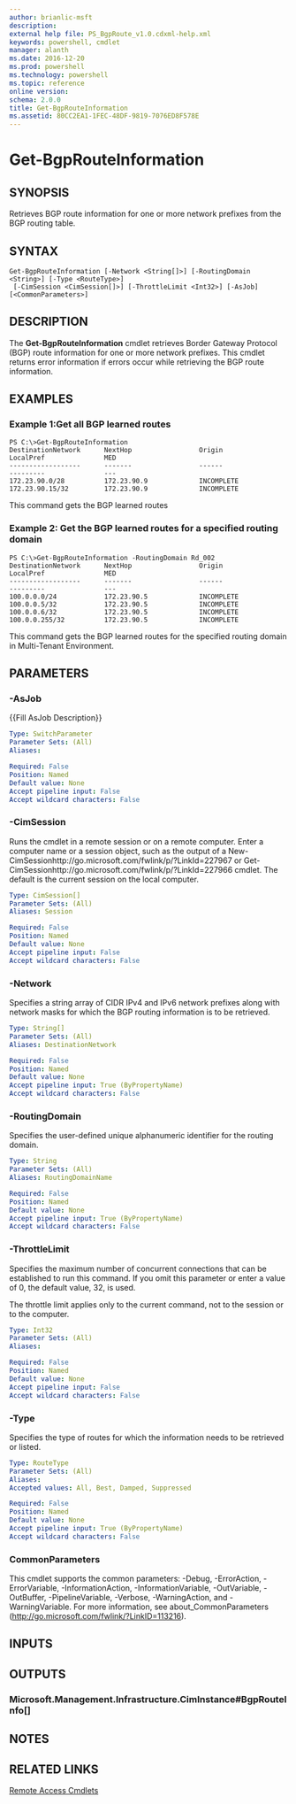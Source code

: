 ```yaml
---
author: brianlic-msft
description: 
external help file: PS_BgpRoute_v1.0.cdxml-help.xml
keywords: powershell, cmdlet
manager: alanth
ms.date: 2016-12-20
ms.prod: powershell
ms.technology: powershell
ms.topic: reference
online version: 
schema: 2.0.0
title: Get-BgpRouteInformation
ms.assetid: 80CC2EA1-1FEC-48DF-9819-7076ED8F578E
---
```


# Get-BgpRouteInformation

## SYNOPSIS
Retrieves BGP route information for one or more network prefixes from the BGP routing table.

## SYNTAX

```
Get-BgpRouteInformation [-Network <String[]>] [-RoutingDomain <String>] [-Type <RouteType>]
 [-CimSession <CimSession[]>] [-ThrottleLimit <Int32>] [-AsJob] [<CommonParameters>]
```

## DESCRIPTION
The **Get-BgpRouteInformation** cmdlet retrieves Border Gateway Protocol (BGP) route information for one or more network prefixes.
This cmdlet returns error information if errors occur while retrieving the BGP route information.

## EXAMPLES

### Example 1:Get all BGP learned routes
```
PS C:\>Get-BgpRouteInformation
DestinationNetwork      NextHop                 Origin                  LocalPref               MED
------------------      -------                 ------                  ---------               ---
172.23.90.0/28          172.23.90.9             INCOMPLETE
172.23.90.15/32         172.23.90.9             INCOMPLETE
```

This command gets the BGP learned routes

### Example 2: Get the BGP learned routes for a specified routing domain
```
PS C:\>Get-BgpRouteInformation -RoutingDomain Rd_002
DestinationNetwork      NextHop                 Origin                  LocalPref               MED
------------------      -------                 ------                  ---------               ---
100.0.0.0/24            172.23.90.5             INCOMPLETE
100.0.0.5/32            172.23.90.5             INCOMPLETE
100.0.0.6/32            172.23.90.5             INCOMPLETE
100.0.0.255/32          172.23.90.5             INCOMPLETE
```

This command gets the BGP learned routes for the specified routing domain in Multi-Tenant Environment.

## PARAMETERS

### -AsJob
{{Fill AsJob Description}}

```yaml
Type: SwitchParameter
Parameter Sets: (All)
Aliases: 

Required: False
Position: Named
Default value: None
Accept pipeline input: False
Accept wildcard characters: False
```

### -CimSession
Runs the cmdlet in a remote session or on a remote computer.
Enter a computer name or a session object, such as the output of a New-CimSessionhttp://go.microsoft.com/fwlink/p/?LinkId=227967 or Get-CimSessionhttp://go.microsoft.com/fwlink/p/?LinkId=227966 cmdlet.
The default is the current session on the local computer.

```yaml
Type: CimSession[]
Parameter Sets: (All)
Aliases: Session

Required: False
Position: Named
Default value: None
Accept pipeline input: False
Accept wildcard characters: False
```

### -Network
Specifies a string array of CIDR IPv4 and IPv6 network prefixes along with network masks for which the BGP routing information is to be retrieved.

```yaml
Type: String[]
Parameter Sets: (All)
Aliases: DestinationNetwork

Required: False
Position: Named
Default value: None
Accept pipeline input: True (ByPropertyName)
Accept wildcard characters: False
```

### -RoutingDomain
Specifies the user-defined unique alphanumeric identifier for the routing domain.

```yaml
Type: String
Parameter Sets: (All)
Aliases: RoutingDomainName

Required: False
Position: Named
Default value: None
Accept pipeline input: True (ByPropertyName)
Accept wildcard characters: False
```

### -ThrottleLimit
Specifies the maximum number of concurrent connections that can be established to run this command.
If you omit this parameter or enter a value of 0, the default value, 32, is used.

The throttle limit applies only to the current command, not to the session or to the computer.

```yaml
Type: Int32
Parameter Sets: (All)
Aliases: 

Required: False
Position: Named
Default value: None
Accept pipeline input: False
Accept wildcard characters: False
```

### -Type
Specifies the type of routes for which the information needs to be retrieved or listed.

```yaml
Type: RouteType
Parameter Sets: (All)
Aliases: 
Accepted values: All, Best, Damped, Suppressed

Required: False
Position: Named
Default value: None
Accept pipeline input: True (ByPropertyName)
Accept wildcard characters: False
```

### CommonParameters
This cmdlet supports the common parameters: -Debug, -ErrorAction, -ErrorVariable, -InformationAction, -InformationVariable, -OutVariable, -OutBuffer, -PipelineVariable, -Verbose, -WarningAction, and -WarningVariable. For more information, see about_CommonParameters (http://go.microsoft.com/fwlink/?LinkID=113216).

## INPUTS

## OUTPUTS

### Microsoft.Management.Infrastructure.CimInstance#BgpRouteInfo[]

## NOTES

## RELATED LINKS

[Remote Access Cmdlets](./index.md)

